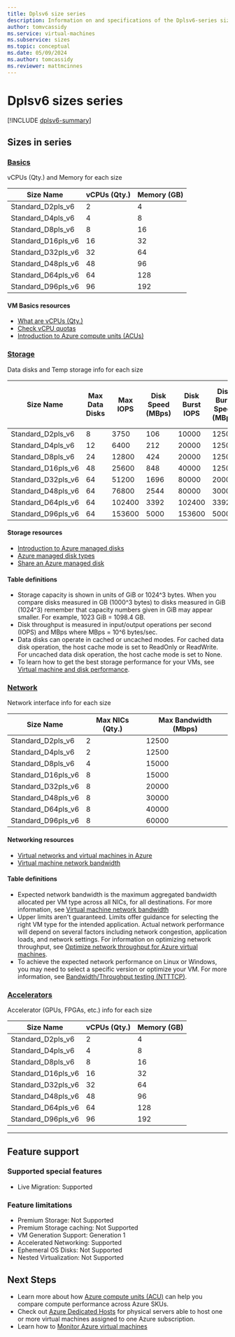 ```yaml
---
title: Dplsv6 size series
description: Information on and specifications of the Dplsv6-series sizes
author: tomvcassidy
ms.service: virtual-machines
ms.subservice: sizes
ms.topic: conceptual
ms.date: 05/09/2024
ms.author: tomcassidy
ms.reviewer: mattmcinnes
---
```


# Dplsv6 sizes series

[!INCLUDE [dplsv6-summary](./includes/dplsv6-summary.md)]

## Sizes in series

### [Basics](#tab/sizebasic)

vCPUs (Qty.) and Memory for each size

| Size Name | vCPUs (Qty.) | Memory (GB) |
| --- | --- | --- |
| Standard_D2pls_v6 | 2 | 4 |
| Standard_D4pls_v6 | 4 | 8 |
| Standard_D8pls_v6 | 8 | 16 |
| Standard_D16pls_v6 | 16 | 32 |
| Standard_D32pls_v6 | 32 | 64 |
| Standard_D48pls_v6 | 48 | 96 |
| Standard_D64pls_v6 | 64 | 128 |
| Standard_D96pls_v6 | 96 | 192 |

#### VM Basics resources
- [What are vCPUs (Qty.)](https://learn.microsoft.com/azure/virtual-machines/managed-disks-overview)
- [Check vCPU quotas](https://learn.microsoft.com/azure/virtual-machines/quotas)
- [Introduction to Azure compute units (ACUs)](https://learn.microsoft.com/azure/virtual-machines/acu)

### [Storage](#tab/sizestorage)

Data disks and Temp storage info for each size

| Size Name | Max Data Disks | Max IOPS | Disk Speed (MBps) | Disk Burst IOPS | Disk Burst Speed (MBps) | Temp Storage Size (GB) | Temp Storage IOPS | Temp Storage Speed (MBps) | Temp Burst Storage IOPS | Temp Burst Storage Speed MBps |
| --- | --- | --- | --- | --- | --- | --- | --- | --- | --- | --- |
| Standard_D2pls_v6 | 8 | 3750 | 106 | 10000 | 1250 |  | 4163 | 124 | 11100 | 1463 |
| Standard_D4pls_v6 | 12 | 6400 | 212 | 20000 | 1250 |  | 8333 | 248 | 26040 | 1463 |
| Standard_D8pls_v6 | 24 | 12800 | 424 | 20000 | 1250 |  | 16666 | 496 | 26040 | 1463 |
| Standard_D16pls_v6 | 48 | 25600 | 848 | 40000 | 1250 |  | 33331 | 992 | 52080 | 1463 |
| Standard_D32pls_v6 | 64 | 51200 | 1696 | 80000 | 2000 |  | 66662 | 1984 | 104160 | 2340 |
| Standard_D48pls_v6 | 64 | 76800 | 2544 | 80000 | 3000 |  | 99994 | 2976 | 104160 | 3510 |
| Standard_D64pls_v6 | 64 | 102400 | 3392 | 102400 | 3392 |  | 133325 | 3969 | 133325 | 4680 |
| Standard_D96pls_v6 | 64 | 153600 | 5000 | 153600 | 5000 |  | 199987 | 5850 | 199987 | 5953 |

#### Storage resources
- [Introduction to Azure managed disks](https://learn.microsoft.com/en-us/azure/virtual-machines/managed-disks-overview)
- [Azure managed disk types](https://learn.microsoft.com/en-us/azure/virtual-machines/disks-types)
- [Share an Azure managed disk](https://learn.microsoft.com/en-us/azure/virtual-machines/disks-shared)

#### Table definitions
- Storage capacity is shown in units of GiB or 1024^3 bytes. When you compare disks measured in GB (1000^3 bytes) to disks measured in GiB (1024^3) remember that capacity numbers given in GiB may appear smaller. For example, 1023 GiB = 1098.4 GB.
- Disk throughput is measured in input/output operations per second (IOPS) and MBps where MBps = 10^6 bytes/sec.
- Data disks can operate in cached or uncached modes. For cached data disk operation, the host cache mode is set to ReadOnly or ReadWrite. For uncached data disk operation, the host cache mode is set to None.
- To learn how to get the best storage performance for your VMs, see [Virtual machine and disk performance](https://learn.microsoft.com/en-us/azure/virtual-machines/disks-performance).

### [Network](#tab/sizenetwork)

Network interface info for each size

| Size Name | Max NICs (Qty.) | Max Bandwidth (Mbps) |
| --- | --- | --- |
| Standard_D2pls_v6 | 2 | 12500 |
| Standard_D4pls_v6 | 2 | 12500 |
| Standard_D8pls_v6 | 4 | 15000 |
| Standard_D16pls_v6 | 8 | 15000 |
| Standard_D32pls_v6 | 8 | 20000 |
| Standard_D48pls_v6 | 8 | 30000 |
| Standard_D64pls_v6 | 8 | 40000 |
| Standard_D96pls_v6 | 8 | 60000 |

#### Networking resources
- [Virtual networks and virtual machines in Azure](https://learn.microsoft.com/azure/virtual-network/network-overview)
- [Virtual machine network bandwidth](https://learn.microsoft.com/azure/virtual-network/virtual-machine-network-throughput)

#### Table definitions
- Expected network bandwidth is the maximum aggregated bandwidth allocated per VM type across all NICs, for all destinations. For more information, see [Virtual machine network bandwidth](https://learn.microsoft.com/azure/virtual-network/virtual-machine-network-throughput)
- Upper limits aren't guaranteed. Limits offer guidance for selecting the right VM type for the intended application. Actual network performance will depend on several factors including network congestion, application loads, and network settings. For information on optimizing network throughput, see [Optimize network throughput for Azure virtual machines](https://learn.microsoft.com/azure/virtual-network/virtual-network-optimize-network-bandwidth). 
-  To achieve the expected network performance on Linux or Windows, you may need to select a specific version or optimize your VM. For more information, see [Bandwidth/Throughput testing (NTTTCP)](https://learn.microsoft.com/azure/virtual-network/virtual-network-bandwidth-testing).

### [Accelerators](#tab/sizeaccelerators)

Accelerator (GPUs, FPGAs, etc.) info for each size

| Size Name | vCPUs (Qty.) | Memory (GB) |
| --- | --- | --- |
| Standard_D2pls_v6 | 2 | 4 |
| Standard_D4pls_v6 | 4 | 8 |
| Standard_D8pls_v6 | 8 | 16 |
| Standard_D16pls_v6 | 16 | 32 |
| Standard_D32pls_v6 | 32 | 64 |
| Standard_D48pls_v6 | 48 | 96 |
| Standard_D64pls_v6 | 64 | 128 |
| Standard_D96pls_v6 | 96 | 192 |

---

## Feature support

### Supported special features
- Live Migration: Supported

### Feature limitations
- Premium Storage: Not Supported
- Premium Storage caching: Not Supported
- VM Generation Support: Generation 1
- Accelerated Networking: Supported
- Ephemeral OS Disks: Not Supported
- Nested Virtualization: Not Supported

## Next Steps
- Learn more about how [Azure compute units (ACU)](https://learn.microsoft.com/azure/virtual-machines/acu) can help you compare compute performance across Azure SKUs.
- Check out [Azure Dedicated Hosts](https://learn.microsoft.com/azure/virtual-machines/dedicated-hosts) for physical servers able to host one or more virtual machines assigned to one Azure subscription.
- Learn how to [Monitor Azure virtual machines](https://learn.microsoft.comazure/virtual-machines/monitor-vm)
